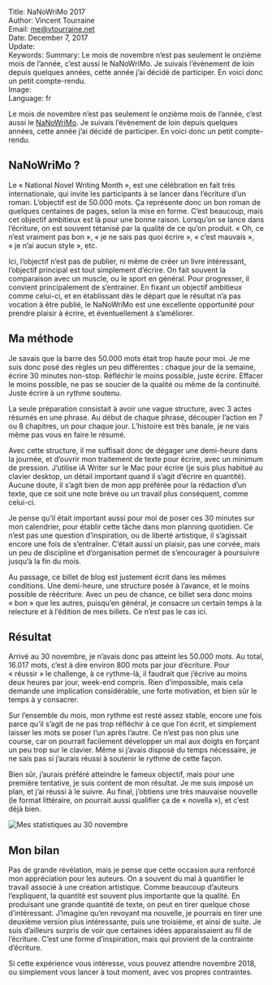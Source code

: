 Title:    NaNoWriMo 2017  
Author:   Vincent Tourraine  
Email:    me@vtourraine.net  
Date:     December 7, 2017  
Update:   
Keywords: 
Summary:  Le mois de novembre n’est pas seulement le onzième mois de l’année, c’est aussi le NaNoWriMo. Je suivais l’évènement de loin depuis quelques années, cette année j’ai décidé de participer. En voici donc un petit compte-rendu.  
Image:    
Language: fr  


Le mois de novembre n’est pas seulement le onzième mois de l’année, c’est aussi le [NaNoWriMo](https://nanowrimo.org). Je suivais l’évènement de loin depuis quelques années, cette année j’ai décidé de participer. En voici donc un petit compte-rendu.

## NaNoWriMo ?

Le « National Novel Writing Month », est une célébration en fait très internationale, qui invite les participants à se lancer dans l’écriture d’un roman. L’objectif est de 50.000 mots. Ça représente donc un bon roman de quelques centaines de pages, selon la mise en forme. C’est beaucoup, mais cet objectif ambitieux est là pour une bonne raison. Lorsqu’on se lance dans l’écriture, on est souvent tétanisé par la qualité de ce qu’on produit. « Oh, ce n’est vraiment pas bon », « je ne sais pas quoi écrire », « c’est mauvais », « je n’ai aucun style », etc. 

Ici, l’objectif n’est pas de publier, ni même de créer un livre intéressant, l’objectif principal est tout simplement d’écrire. On fait souvent la comparaison avec un muscle, ou le sport en général. Pour progresser, il convient principalement de s’entrainer. En fixant un objectif ambitieux comme celui-ci, et en établissant dès le départ que le résultat n’a pas vocation à être publié, le NaNoWriMo est une excellente opportunité pour prendre plaisir à écrire, et éventuellement à s’améliorer.

## Ma méthode

Je savais que la barre des 50.000 mots était trop haute pour moi. Je me suis donc posé des règles un peu différentes : chaque jour de la semaine, écrire 30 minutes non-stop. Réfléchir le moins possible, juste écrire. Effacer le moins possible, ne pas se soucier de la qualité ou même de la continuité. Juste écrire à un rythme soutenu.

La seule préparation consistait à avoir une vague structure, avec 3 actes résumés en une phrase. Au début de chaque phrase, découper l’action en 7 ou 8 chapitres, un pour chaque jour. L’histoire est très banale, je ne vais même pas vous en faire le résumé.

Avec cette structure, il me suffisait donc de dégager une demi-heure dans la journée, et d’ouvrir mon traitement de texte pour écrire, avec un minimum de pression. J’utilise iA Writer sur le Mac pour écrire (je suis plus habitué au clavier desktop, un détail important quand il s’agit d’écrire en quantité). Aucune doute, il s’agit bien de mon app préférée pour la rédaction d’un texte, que ce soit une note brève ou un travail plus conséquent, comme celui-ci.

Je pense qu’il était important aussi pour moi de poser ces 30 minutes sur mon calendrier, pour établir cette tâche dans mon planning quotidien. Ce n’est pas une question d’inspiration, ou de liberté artistique, il s’agissait encore une fois de s’entraîner. C’était aussi un plaisir, pas une corvée, mais un peu de discipline et d’organisation permet de s’encourager à poursuivre jusqu’à la fin du mois.

Au passage, ce billet de blog est justement écrit dans les mêmes conditions. Une demi-heure, une structure posée à l’avance, et le moins possible de réécriture. Avec un peu de chance, ce billet sera donc moins « bon » que les autres, puisqu’en général, je consacre un certain temps à la relecture et à l’édition de mes billets. Ce n’est pas le cas ici. 

## Résultat

Arrivé au 30 novembre, je n’avais donc pas atteint les 50.000 mots. Au total, 16.017 mots, c’est à dire environ 800 mots par jour d’écriture. Pour « réussir » le challenge, à ce rythme-là, il faudrait que j’écrive au moins deux heures par jour, week-end compris. Rien d’impossible, mais cela demande une implication considérable, une forte motivation, et bien sûr le temps à y consacrer.

Sur l’ensemble du mois, mon rythme est resté assez stable, encore une fois parce qu’il s’agit de ne pas trop réfléchir à ce que l’on écrit, et simplement laisser les mots se poser l’un après l’autre. Ce n’est pas non plus une course, car on pourrait facilement développer un mal aux doigts en forçant un peu trop sur le clavier. Même si j’avais disposé du temps nécessaire, je ne sais pas si j’aurais réussi à soutenir le rythme de cette façon.

Bien sûr, j’aurais préféré atteindre le fameux objectif, mais pour une première tentative, je suis content de mon résultat. Je me suis imposé un plan, et j’ai réussi à le suivre. Au final, j’obtiens une très mauvaise nouvelle (le format littéraire, on pourrait aussi qualifier ça de « novella »), et c’est déjà bien.

![Mes statistiques au 30 novembre](/blog/img/2017/nanowrimo-2017/nanowrimo-2017-stats.png)

## Mon bilan

Pas de grande révélation, mais je pense que cette occasion aura renforcé mon appréciation pour les auteurs. On a souvent du mal à quantifier le travail associé à une création artistique. Comme beaucoup d’auteurs l’expliquent, la quantité est souvent plus importante que la qualité. En produisant une grande quantité de texte, on peut en tirer quelque chose d’intéressant. J’imagine qu’en revoyant ma nouvelle, je pourrais en tirer une deuxième version plus intéressante, puis une troisième, et ainsi de suite. Je suis d’ailleurs surpris de voir que certaines idées apparaissaient au fil de l’écriture. C’est une forme d’inspiration, mais qui provient de la contrainte d’écriture.

Si cette expérience vous intéresse, vous pouvez attendre novembre 2018, ou simplement vous lancer à tout moment, avec vos propres contraintes.
